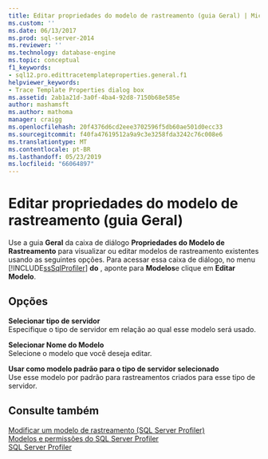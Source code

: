 ```yaml
---
title: Editar propriedades do modelo de rastreamento (guia Geral) | Microsoft Docs
ms.custom: ''
ms.date: 06/13/2017
ms.prod: sql-server-2014
ms.reviewer: ''
ms.technology: database-engine
ms.topic: conceptual
f1_keywords:
- sql12.pro.edittracetemplateproperties.general.f1
helpviewer_keywords:
- Trace Template Properties dialog box
ms.assetid: 2ab1a21d-3a0f-4ba4-92d8-7150b68e585e
author: mashamsft
ms.author: mathoma
manager: craigg
ms.openlocfilehash: 20f4376d6cd2eee3702596f5db60ae501d0ecc33
ms.sourcegitcommit: f40fa47619512a9a9c3e3258fda3242c76c008e6
ms.translationtype: MT
ms.contentlocale: pt-BR
ms.lasthandoff: 05/23/2019
ms.locfileid: "66064897"
---
```

# <a name="edit-trace-template-properties-general-tab"></a>Editar propriedades do modelo de rastreamento (guia Geral)
  Use a guia **Geral** da caixa de diálogo **Propriedades do Modelo de Rastreamento** para visualizar ou editar modelos de rastreamento existentes usando as seguintes opções. Para acessar essa caixa de diálogo, no menu [!INCLUDE[ssSqlProfiler](../includes/sssqlprofiler-md.md)] **do** , aponte para **Modelos**e clique em **Editar Modelo**.  
  
## <a name="options"></a>Opções  
 **Selecionar tipo de servidor**  
 Especifique o tipo de servidor em relação ao qual esse modelo será usado.  
  
 **Selecionar Nome do Modelo**  
 Selecione o modelo que você deseja editar.  
  
 **Usar como modelo padrão para o tipo de servidor selecionado**  
 Use esse modelo por padrão para rastreamentos criados para esse tipo de servidor.  
  
## <a name="see-also"></a>Consulte também  
 [Modificar um modelo de rastreamento &#40;SQL Server Profiler&#41;](modify-a-trace-template-sql-server-profiler.md)   
 [Modelos e permissões do SQL Server Profiler](../tools/sql-server-profiler/sql-server-profiler-templates-and-permissions.md)   
 [SQL Server Profiler](../tools/sql-server-profiler/sql-server-profiler.md)  
  
  

